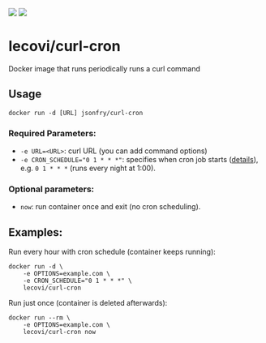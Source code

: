 [![](https://images.microbadger.com/badges/version/lecovi/curl-cron.svg)](https://microbadger.com/images/lecovi/curl-cron "Get your own version badge on microbadger.com")
[![](https://images.microbadger.com/badges/image/lecovi/curl-cron.svg)](https://microbadger.com/images/lecovi/curl-cron "Get your own image badge on microbadger.com")


# lecovi/curl-cron

Docker image that runs periodically runs a curl command

## Usage

    docker run -d [URL] jsonfry/curl-cron


### Required Parameters:

* `-e URL=<URL>`: curl URL (you can add command options)
* `-e CRON_SCHEDULE="0 1 * * *"`: specifies when cron job starts ([details](http://en.wikipedia.org/wiki/Cron)), e.g. `0 1 * * *` (runs every night at 1:00).

### Optional parameters:

* `now`: run container once and exit (no cron scheduling).

## Examples:

Run every hour with cron schedule (container keeps running):

    docker run -d \
        -e OPTIONS=example.com \
        -e CRON_SCHEDULE="0 1 * * *" \
        lecovi/curl-cron

Run just once (container is deleted afterwards):

    docker run --rm \
        -e OPTIONS=example.com \
        lecovi/curl-cron now

